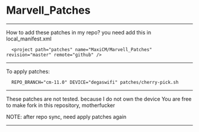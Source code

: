Marvell_Patches
===============


--------------------------------------------------------------

How to add these patches in my repo? you need add this in local_manifest.xml

      <project path="patches" name="MaxiCM/Marvell_Patches" revision="master" remote="github" />

--------------------------------------------------------------

To apply patches:

      REPO_BRANCH="cm-11.0" DEVICE="degaswifi" patches/cherry-pick.sh
      
--------------------------------------------------------------

These patches are not tested. because I do not own the device
You are free to make fork in this repository, motherfucker

NOTE: after repo sync, need apply patches again

--------------------------------------------------------------
